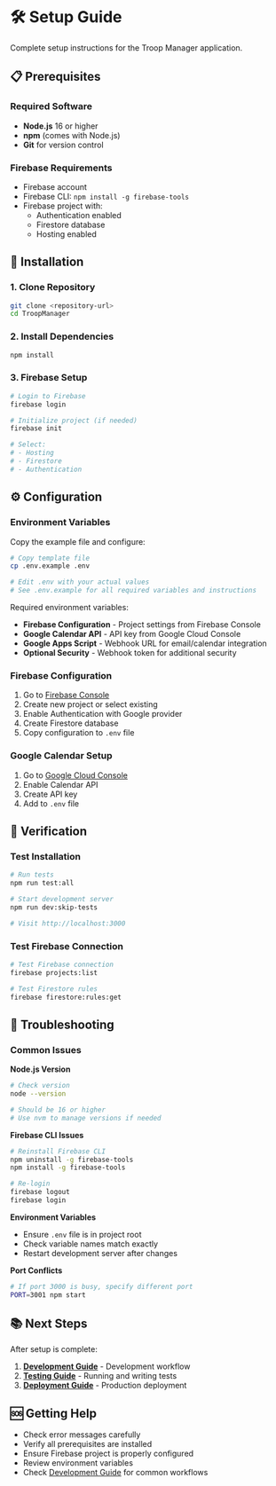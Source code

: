 # 🛠️ Setup Guide

Complete setup instructions for the Troop Manager application.

## 📋 Prerequisites

### Required Software
- **Node.js** 16 or higher
- **npm** (comes with Node.js)
- **Git** for version control

### Firebase Requirements
- Firebase account
- Firebase CLI: `npm install -g firebase-tools`
- Firebase project with:
  - Authentication enabled
  - Firestore database
  - Hosting enabled

## 🚀 Installation

### 1. Clone Repository
```bash
git clone <repository-url>
cd TroopManager
```

### 2. Install Dependencies
```bash
npm install
```

### 3. Firebase Setup
```bash
# Login to Firebase
firebase login

# Initialize project (if needed)
firebase init

# Select:
# - Hosting
# - Firestore
# - Authentication
```

## ⚙️ Configuration

### Environment Variables
Copy the example file and configure:

```bash
# Copy template file
cp .env.example .env

# Edit .env with your actual values
# See .env.example for all required variables and instructions
```

Required environment variables:
- **Firebase Configuration** - Project settings from Firebase Console
- **Google Calendar API** - API key from Google Cloud Console  
- **Google Apps Script** - Webhook URL for email/calendar integration
- **Optional Security** - Webhook token for additional security

### Firebase Configuration
1. Go to [Firebase Console](https://console.firebase.google.com)
2. Create new project or select existing
3. Enable Authentication with Google provider
4. Create Firestore database
5. Copy configuration to `.env` file

### Google Calendar Setup
1. Go to [Google Cloud Console](https://console.cloud.google.com)
2. Enable Calendar API
3. Create API key
4. Add to `.env` file

## 🧪 Verification

### Test Installation
```bash
# Run tests
npm run test:all

# Start development server
npm run dev:skip-tests

# Visit http://localhost:3000
```

### Test Firebase Connection
```bash
# Test Firebase connection
firebase projects:list

# Test Firestore rules
firebase firestore:rules:get
```

## 🔧 Troubleshooting

### Common Issues

**Node.js Version**
```bash
# Check version
node --version

# Should be 16 or higher
# Use nvm to manage versions if needed
```

**Firebase CLI Issues**
```bash
# Reinstall Firebase CLI
npm uninstall -g firebase-tools
npm install -g firebase-tools

# Re-login
firebase logout
firebase login
```

**Environment Variables**
- Ensure `.env` file is in project root
- Check variable names match exactly
- Restart development server after changes

**Port Conflicts**
```bash
# If port 3000 is busy, specify different port
PORT=3001 npm start
```

## 📚 Next Steps

After setup is complete:

1. **[Development Guide](DEVELOPMENT.md)** - Development workflow
2. **[Testing Guide](TESTING.md)** - Running and writing tests
3. **[Deployment Guide](DEPLOY.md)** - Production deployment

## 🆘 Getting Help

- Check error messages carefully
- Verify all prerequisites are installed
- Ensure Firebase project is properly configured
- Review environment variables
- Check [Development Guide](DEVELOPMENT.md) for common workflows
